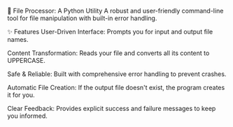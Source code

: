 
📝 File Processor: A Python Utility
A robust and user-friendly command-line tool for file manipulation with built-in error handling.

✨ Features
User-Driven Interface: Prompts you for input and output file names.

Content Transformation: Reads your file and converts all its content to UPPERCASE.

Safe & Reliable: Built with comprehensive error handling to prevent crashes.

Automatic File Creation: If the output file doesn't exist, the program creates it for you.

Clear Feedback: Provides explicit success and failure messages to keep you informed.

